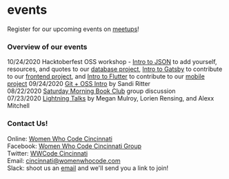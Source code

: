 # events

Register for our upcoming events on [meetups](https://www.meetup.com/Women-Who-Code-Cincinnati/)!

### Overview of our events
10/24/2020 Hacktoberfest OSS workshop - [Intro to JSON](https://github.com/WomenWhoCodeCincy/events/blob/master/10.24.2020%20Hacktoberfest/intro-to-json.pdf) to add yourself, resources, and quotes to our [database project](https://github.com/WomenWhoCodeCincy/wwcode-cincy-database), [Intro to Gatsby](https://github.com/WomenWhoCodeCincy/events/blob/master/10.24.2020%20Hacktoberfest/Ghostly%20Gatsby.pdf) to contribute to our [frontend project](https://github.com/WomenWhoCodeCincy/WomenWhoCodeCincy.github.io), and [Intro to Flutter](https://github.com/WomenWhoCodeCincy/events/blob/master/10.24.2020%20Hacktoberfest/intro-to-flutter.pdf) to contribute to our [mobile project](https://github.com/WomenWhoCodeCincy/flutter-starter-app)
09/24/2020 [Git + OSS Intro](https://github.com/WomenWhoCodeCincy/events/tree/master/09.24.2020%20Git%20%2B%20OSS%20Intro%20) by Sandi Ritter  
08/22/2020 [Saturday Morning Book Club](https://github.com/WomenWhoCodeCincy/events/tree/master/08.22.2020%20Saturday%20Morning%20Book%20Club) group discussion  
07/23/2020 [Lightning Talks](https://github.com/WomenWhoCodeCincy/events/tree/master/07.23.2020%20Lightning%20Talks%20) by Megan Mulroy, Lorien Rensing, and Alexx Mitchell  

### Contact Us! 
Online: [Women Who Code Cincinnati](https://www.womenwhocode.com/cincinnati)  
Facebook: [Women Who Code Cincinnati Group](https://www.facebook.com/groups/wwcodecincinnati)  
Twitter: [WWCode Cincinnati](https://twitter.com/CincyWWCode)  
Email: [cincinnati@womenwhocode.com](mailto:cincinnati@womenwhocode.com)  
Slack: shoot us an [email](mailto:cincinnati@womenwhocode.com) and we'll send you a link to join!
